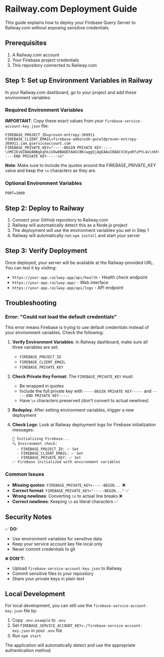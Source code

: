 # Railway.com Deployment Guide

This guide explains how to deploy your Firebase Query Server to Railway.com without exposing sensitive credentials.

## Prerequisites

1. A Railway.com account
2. Your Firebase project credentials
3. This repository connected to Railway.com

## Step 1: Set up Environment Variables in Railway

In your Railway.com dashboard, go to your project and add these environment variables:

### Required Environment Variables

**IMPORTANT**: Copy these exact values from your `firebase-service-account-key.json` file:

```
FIREBASE_PROJECT_ID=proven-entropy-369911
FIREBASE_CLIENT_EMAIL=firebase-adminsdk-gocwl@proven-entropy-369911.iam.gserviceaccount.com
FIREBASE_PRIVATE_KEY="-----BEGIN PRIVATE KEY-----\nMIIEvQIBADANBgkqhkiG9w0BAQEFAASCBKcwggSjAgEAAoIBAQCV1KyoRfuPYL4v\n6FojNMZCLfuy2OFcKWioxd5q6bLctCtlQyHS5q0wASRvYTq0EdbqUvUChvBsLP7p\n7p6UHpUTATbqegq1mpgiJvglMzdw4YkCTfYLEW8WOw4BfG1SoblgHgkfWdwE8vqF\n9No9JZ3jQG/3/WwHjrkjoVUTUGq5K7onEQgiTGfKxV459PGBtZLhVpVDEpbAPVTs\nD6BD7ot9BqiASfrJhkYiwz8vkijDHSYTqfOTQBE7EalvMPAKtNPR2OXNjl85Vigq\n0SXpeS+X0mOIwhqxmX6/ATmxl/UHNgcCM04CFuh8gJVWlFLcTL+FUUHDZ7gRIDcc\ncoMW2rC3AgMBAAECggEAMiCTG0E+pntxZcnQzlKLufx0ZyOUUicwcrawcQh65MgK\ndLh/CnZOnu7i57iZ0UDerErQ2eWXbjmnl1BUEa4hpdgULWJjTtrH5zUudBOsisGJ\n+xFmLdHJXqCnUOv2D104DeY+mxSPPcCk/Egs86QwLKWUUF2i1Ox1GGyTcADJk+WA\nIMQ2P4EMiho5Zjh+XnHZxVdGfDxDx8F74clfG2gJzH2j6QiFpslzOh3K8cRwcI/d\n3byAKT4KVNwpKLmjSC52PNZa5sDdIdFDrKG8/ecVVZIiFzvS26LQHLJSW+Qx9hUc\nA3YgauKvt/8wTgRR5TM87wX6FQ+ZbWVGWpDqTwpiMQKBgQC8tJHBVx+xUNodmDAn\nNrcBN9ATVLQnM/AXcdLQVlv9ztc9Qgb7SKCKZqrn5csLkGmTlliw67yRjIjogU5o\nznd+wFE0SG0arLcBjZnRUQoiJEZtSLM6yeui/bsBVQQELKvGHQhm9CrQRyiL23PR\nj1S6+iPOoJG10yhzaCgPi7quVQKBgQDLQyMG9F/f+zq5AKVsLSYfn8Cbh6NMZ3ZF\nxpTh/ilvbzCm397uC3luEs9PJMvsCCzajmIHHJI9BtfMJp6BhDAWVPAxhM5HV+/D\n7s/1cXWrfDFi40LafmpaUxkR4FG93+X55pEowMe0y0WWBKie5G9vQYRZq8t+t1Dy\nJtxXAjtW2wKBgCbfG1c0VzbzbLrD6sdpIfGCSb5xqFqa/E4YCFEaOQDjZrsbqsyA\nfXGFDJeQYm8TZGwegE6RgNqKlHkwibJVNZBKlW+rq63e/iO3w4O2qdu2lTtVynXF\numBs2+S+WoFxokDBIkXy7g7RWazVm9oDKHULqeyabumBgcekIPxy0BWxAoGBAId5\nF79q4PvH1ju30olnDiHFt/nxTUV/L7URxelaHQPIeATA8TR3MVfL8aAuRjvqtvp0\nK6HRySYjiXDnzH1GPUalFfHrMhEa6xML+E7+cA77l27xSX2XBAtvlyXy/Igw0nbc\n1aLz2icF1DtIn5pHZn4gjLW3asnqJGlAvVrAggxBAoGAMClidZw/7B5pkX8LH5C2\n27xaxwXJGQkDSb2xShkOI4zGKsb8/0yQNxzWWu/R3Wtw19N1vA/84E5q+HBRVKY0\noxa13VD53OwOOeUCl7L8S9pxvZr1rYhjFLBjQ5/hzqZkfyBubHg644QTWxpo72WB\nqCpit+kyp8m6jqF8S2+5XVQ=\n-----END PRIVATE KEY-----\n"
```

**Note**: Make sure to include the quotes around the FIREBASE_PRIVATE_KEY value and keep the `\n` characters as they are.

### Optional Environment Variables

```
PORT=3000
```

## Step 2: Deploy to Railway

1. Connect your GitHub repository to Railway.com
2. Railway will automatically detect this as a Node.js project
3. The deployment will use the environment variables you set in Step 1
4. Railway will automatically run `npm install` and start your server

## Step 3: Verify Deployment

Once deployed, your server will be available at the Railway-provided URL. You can test it by visiting:

- `https://your-app.railway.app/api/health` - Health check endpoint
- `https://your-app.railway.app/` - Web interface
- `https://your-app.railway.app/api/logs` - API endpoint

## Troubleshooting

### Error: "Could not load the default credentials"

This error means Firebase is trying to use default credentials instead of your environment variables. Check the following:

1. **Verify Environment Variables**: In Railway dashboard, make sure all three variables are set:

   - `FIREBASE_PROJECT_ID`
   - `FIREBASE_CLIENT_EMAIL`
   - `FIREBASE_PRIVATE_KEY`

2. **Check Private Key Format**: The `FIREBASE_PRIVATE_KEY` must:

   - Be wrapped in quotes
   - Include the full private key with `-----BEGIN PRIVATE KEY-----` and `-----END PRIVATE KEY-----`
   - Have `\n` characters preserved (don't convert to actual newlines)

3. **Redeploy**: After setting environment variables, trigger a new deployment

4. **Check Logs**: Look at Railway deployment logs for Firebase initialization messages:
   ```
   🔧 Initializing Firebase...
   🔍 Environment check:
     - FIREBASE_PROJECT_ID: ✅ Set
     - FIREBASE_CLIENT_EMAIL: ✅ Set
     - FIREBASE_PRIVATE_KEY: ✅ Set
   ✅ Firebase initialized with environment variables
   ```

### Common Issues

- **Missing quotes**: `FIREBASE_PRIVATE_KEY=-----BEGIN...` ❌
- **Correct format**: `FIREBASE_PRIVATE_KEY="-----BEGIN..."` ✅
- **Wrong newlines**: Converting `\n` to actual line breaks ❌
- **Correct newlines**: Keeping `\n` as literal characters ✅

## Security Notes

✅ **DO:**

- Use environment variables for sensitive data
- Keep your service account key file local only
- Never commit credentials to git

❌ **DON'T:**

- Upload `firebase-service-account-key.json` to Railway
- Commit sensitive files to your repository
- Share your private keys in plain text

## Local Development

For local development, you can still use the `firebase-service-account-key.json` file by:

1. Copy `.env.example` to `.env`
2. Set `FIREBASE_SERVICE_ACCOUNT_KEY=./firebase-service-account-key.json` in your `.env` file
3. Run `npm start`

The application will automatically detect and use the appropriate authentication method.
